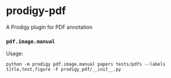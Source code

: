 # prodigy-pdf

A Prodigy plugin for PDF annotation

### `pdf.image.manual`

Usage:

```
python -m prodigy pdf.image.manual papers tests/pdfs --labels title,text,figure -F prodigy_pdf/__init__.py
```
